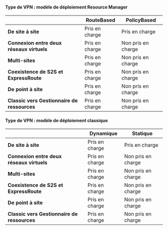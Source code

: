 #### <a name="vpn-type---resource-manager-deployment-model"></a>Type de VPN : modèle de déploiement Resource Manager
|  | **RouteBased** | **PolicyBased** |
| --- | --- | --- |
| **De site à site** |Pris en charge |Pris en charge |
| **Connexion entre deux réseaux virtuels** |Pris en charge |Non pris en charge |
| **Multi-sites** |Pris en charge |Non pris en charge |
| **Coexistence de S2S et ExpressRoute** |Pris en charge |Non pris en charge |
| **De point à site** |Pris en charge |Non pris en charge |
| **Classic vers Gestionnaire de ressources** |Pris en charge |Non pris en charge |

#### <a name="vpn-type---classic-deployment-model"></a>Type de VPN : modèle de déploiement classique
|  | **Dynamique** | **Statique** |
| --- | --- | --- |
| **De site à site** |Pris en charge |Pris en charge |
| **Connexion entre deux réseaux virtuels** |Pris en charge |Non pris en charge |
| **Multi-sites** |Pris en charge |Non pris en charge |
| **Coexistence de S2S et ExpressRoute** |Pris en charge |Non pris en charge |
| **De point à site** |Pris en charge |Non pris en charge |
| **Classic vers Gestionnaire de ressources** |Pris en charge |Non pris en charge |



<!--HONumber=Nov16_HO3-->


